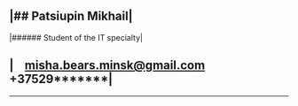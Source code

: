 |## Patsiupin Mikhail|
------------------------------------
|###### Student of the IT specialty|

|<img src="https://www.nidirect.gov.uk/sites/default/files/styles/nigov_full_620_x1/public/images/email_logo.jpg?itok=ifUhNgCT" width="15" height="" /> [misha.bears.minsk@gmail.com](misha.bears.minsk@gmail.com)  <img src="https://w7.pngwing.com/pngs/468/969/png-transparent-phone-call-logo-sketch-telephone-mobile-phones-computer-icons-logo-telephone-miscellaneous-text-hand.png" width="15" height="" /> +37529*******|
----------------


---
